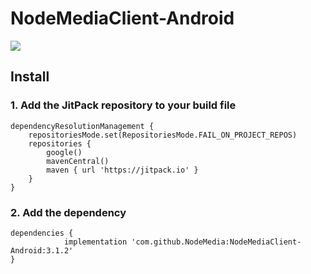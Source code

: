 # NodeMediaClient-Android
[![](https://jitpack.io/v/NodeMedia/NodeMediaClient-Android.svg)](https://jitpack.io/#NodeMedia/NodeMediaClient-Android)   

## Install
### 1. Add the JitPack repository to your build file
```
dependencyResolutionManagement {
    repositoriesMode.set(RepositoriesMode.FAIL_ON_PROJECT_REPOS)
    repositories {
        google()
        mavenCentral()
        maven { url 'https://jitpack.io' }
    }
}
```

### 2. Add the dependency
```
dependencies {
	        implementation 'com.github.NodeMedia:NodeMediaClient-Android:3.1.2'
}
```

